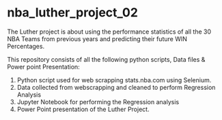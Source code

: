 # nba_luther_project_02
The Luther project is about using the performance statistics of all the 30 NBA Teams from previous years and predicting their future WIN Percentages.

This repository consists of all the following python scripts, Data files & Power point Presentation:
  1. Python script used for web scrapping stats.nba.com using Selenium.
  2. Data collected from webscrapping and cleaned to perform Regression Analysis
  3. Jupyter Notebook for performing the Regression analysis
  4. Power Point presentation of the Luther Project.
